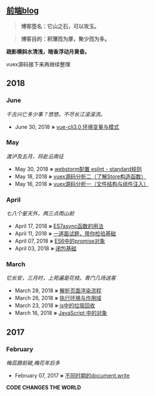 ## [前端blog](http://qdxmq.com/)

> **博客签名：它山之石，可以攻玉。**

> **博客目的：积薄而为厚，聚少而为多。**

**疏影横斜水清浅，暗香浮动月黄昏。** 

vuex源码接下来再继续整理

## 2018

### June
*千古兴亡多少事？悠悠。不尽长江滚滚流。* 
* June 30, 2018 **»** [vue-cli3.0 环境变量与模式](https://github.com/Abiel1024/blog/issues/13)

### May
*渡泸及五月，将赴云南征* 
* May 30, 2018 **»** [webstorm配置 eslint - standard规则](https://github.com/Abiel1024/blog/issues/12)
* May 18, 2018 **»** [vuex源码分析二（了解Store构造函数）](https://github.com/Abiel1024/blog/issues/11)
* May 16, 2018 **»** [vuex源码分析一（文件结构与组件注入）](https://github.com/Abiel1024/blog/issues/10)

### April
*七八个星天外，两三点雨山前*
* April 17, 2018 **»** [ES7async函数的用法](https://github.com/Abiel1024/blog/issues/9)
* April 11, 2018 **»** [一道面试题，带你检验基础](https://github.com/Abiel1024/blog/issues/8)
* April 07, 2018 **»** [ES6中的promise对象](https://github.com/Abiel1024/blog/issues/7)
* April 03, 2018 **»** [闭包基础](https://github.com/Abiel1024/blog/issues/6)

### March
*忆长安，三月时，上苑遍是花枝。青门几场送客*
* March 28, 2018 **»** [解析页面渲染流程](https://github.com/Abiel1024/blog/issues/5)
* March 26, 2018 **»** [执行环境与作用域](https://github.com/Abiel1024/blog/issues/4)
* March 23, 2018 **»** [js中的垃圾回收](https://github.com/Abiel1024/blog/issues/2)
* March 16, 2018 **»** [JavaScript 中的对象](https://github.com/Abiel1024/blog/issues/1)

## 2017
### February
*梅蕊腊前破,梅花年后多*
* February 07, 2017 **»** [不同时期的document.write](https://github.com/Abiel1024/blog/issues/3)

**CODE CHANGES THE WORLD** 
